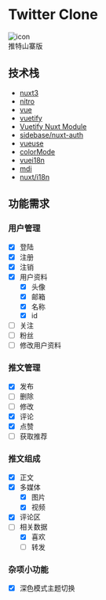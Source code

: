 # Twitter Clone
![icon](./public/icon.png)<br/>
推特山寨版

## 技术栈
- [nuxt3](https://nuxt.com/)
- [nitro](https://nitro.unjs.io/)
- [vue](https://vuejs.org/)
- [vuetify](https://vuetifyjs.com/zh-Hans/)
- [Vuetify Nuxt Module](https://vuetify-nuxt-module.netlify.app/)
- [sidebase/nuxt-auth](https://sidebase.io/nuxt-auth/getting-started)
- [vueuse](https://vueuse.org/)
- [colorMode](https://color-mode.nuxtjs.org/)
- [vuei18n](https://vue-i18n.intlify.dev/)
- [mdi](https://pictogrammers.com/library/mdi/)
- [nuxt/i18n](https://i18n.nuxtjs.org/)

## 功能需求

### 用户管理
- [x] 登陆
- [x] 注册
- [x] 注销
- [x] 用户资料
    - [x] 头像
    - [x] 邮箱
    - [x] 名称
    - [x] id
- [ ] 关注
- [ ] 粉丝
- [ ] 修改用户资料

### 推文管理
- [x] 发布
- [ ] 删除
- [ ] 修改
- [x] 评论
- [x] 点赞
- [ ] 获取推荐

### 推文组成
- [x] 正文
- [x] 多媒体
    - [x] 图片
    - [x] 视频
- [x] 评论区
- [ ] 相关数据
    - [x] 喜欢
    - [ ] 转发
  
### 杂项小功能
- [x] 深色模式主题切换